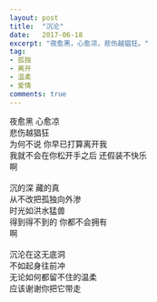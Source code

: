 ```yaml
---
layout: post
title:  "沉沦"
date:   2017-06-18
excerpt: "夜愈黑，心愈凉，悲伤越猖狂。"
tag:
- 孤独 
- 离开
- 温柔
- 爱情 
comments: true
---
```


夜愈黑  心愈凉<br>
悲伤越猖狂<br>
为何不说 你早已打算离开我<br>
我就不会在你松开手之后 还假装不快乐<br>
啊<br>
<br>
沉的深  藏的真<br>
从不改把孤独向外渗<br>
时光如洪水猛兽<br>
得到得不到的 你都不会拥有<br>
啊<br>
<br>
沉沦在这无底洞<br>
不如起身往前冲<br>
无论如何都留不住的温柔<br>
应该谢谢你把它带走
